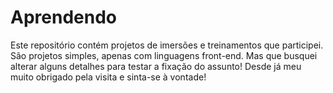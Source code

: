 # Aprendendo
Este repositório contém projetos de imersões e treinamentos que participei.
São projetos simples, apenas com linguagens front-end.
Mas que busquei alterar alguns detalhes para testar a fixação do assunto!
Desde já meu muito obrigado pela visita e sinta-se à vontade!

